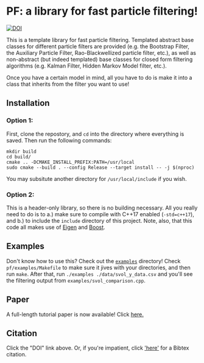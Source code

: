 # PF: a library for fast particle filtering!

[![DOI](https://zenodo.org/badge/130237492.svg)](https://zenodo.org/badge/latestdoi/130237492)

This is a template library for fast particle filtering. Templated abstract base classes for different particle filters are provided (e.g. the Bootstrap Filter, the Auxiliary Particle Filter, Rao-Blackwellized particle filter, etc.), as well as non-abstract (but indeed templated) base classes for closed form filtering algorithms (e.g. Kalman Filter, Hidden Markov Model filter, etc.). 

Once you have a certain model in mind, all you have to do is make it into a class that inherits from the filter you want to use!

## Installation

### Option 1:

First, clone the repostory, and `cd` into the directory where everything is saved. Then run the following commands:

    mkdir build
    cd build/
    cmake .. -DCMAKE_INSTALL_PREFIX:PATH=/usr/local
    sudo cmake --build . --config Release --target install -- -j $(nproc)

You may subsitute another directory for `/usr/local/include` if you wish.

### Option 2:

This is a header-only library, so there is no building necessary. All you really need to do is to a.) make sure to compile with C++17 enabled (`-std=c++17`), and b.) to include the `include` directory of this project. Note, also, that this code all makes use of [Eigen](http://eigen.tuxfamily.org/) and [Boost](https://www.boost.org/).

## Examples
Don't know how to use this? Check out the [`examples`](https://github.com/tbrown122387/pf/tree/master/examples) directory! Check `pf/examples/Makefile` to make sure it jives with your directories, and then run `make`. After that, run `./examples ./data/svol_y_data.csv` and you'll see the filtering output from `examples/svol_comparison.cpp`.

## Paper

A full-length tutorial paper is now available! Click [here.](https://arxiv.org/abs/2001.10451)

## Citation

Click the "DOI" link above. Or, if you're impatient, click ['here'](https://zenodo.org/record/2633289/export/hx) for a Bibtex citation.


